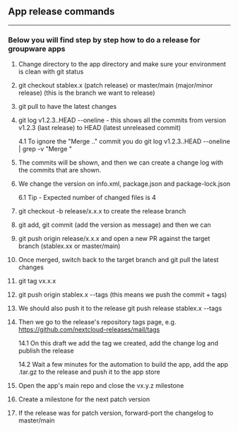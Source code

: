 ## App release commands

---
### Below you will find step by step how to do a release for groupware apps

1. Change directory to the app directory and make sure your environment is clean with git status

2. git checkout stablex.x (patch release) or master/main (major/minor release) (this is the branch we want to release)

3. git pull to have the latest changes

4. git log v1.2.3..HEAD --oneline - this shows all the commits from version v1.2.3 (last release) to HEAD (latest unreleased commit)

    4.1 To ignore the "Merge .." commit you do git log v1.2.3..HEAD --oneline | grep -v "Merge "

5. The commits will be shown, and then we can create a change log with the commits that are shown.

6. We change the version on info.xml, package.json and package-lock.json

    6.1 Tip - Expected number of changed files is 4

7. git checkout -b release/x.x.x to create the release branch

8. git add, git commit (add the version as message) and then we can

9. git push origin release/x.x.x and open a new PR against the target branch (stablex.xx or master/main)

10. Once merged, switch back to the target branch and git pull the latest changes

11. git tag vx.x.x

12. git push origin stablex.x --tags (this means we push the commit + tags)

13. We should also push it to the release git push release stablex.x --tags

14. Then we go to the release's repository tags page, e.g. https://github.com/nextcloud-releases/mail/tags

    14.1 On this draft we add the tag we created, add the change log and publish the release

    14.2 Wait a few minutes for the automation to build the app, add the app .tar.gz to the release and push it to the app store

15. Open the app's main repo and close the vx.y.z milestone

16. Create a milestone for the next patch version

17. If the release was for patch version, forward-port the changelog to master/main
